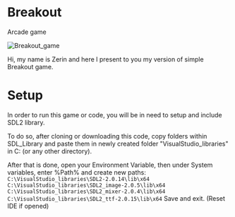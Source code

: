 # Breakout
 Arcade game

![Breakout_game](https://user-images.githubusercontent.com/17955370/115384232-16f30d00-a1d7-11eb-8cec-e1c0f2b8f3be.PNG)

Hi, my name is Zerin and here I present to you my version of simple Breakout game.

# Setup
In order to run this game or code, you will be in need to setup and include SDL2 library.

To do so, after cloning or downloading this code, copy folders within SDL_Library and 
paste them in newly created folder "VisualStudio_libraries\" in C: (or any other directory).

After that is done, open your Environment Variable, then under System variables, enter %Path% and create new paths:
`C:\VisualStudio_libraries\SDL2-2.0.14\lib\x64`
`C:\VisualStudio_libraries\SDL2_image-2.0.5\lib\x64`
`C:\VisualStudio_libraries\SDL2_mixer-2.0.4\lib\x64`
`C:\VisualStudio_libraries\SDL2_ttf-2.0.15\lib\x64`
Save and exit. (Reset IDE if opened)